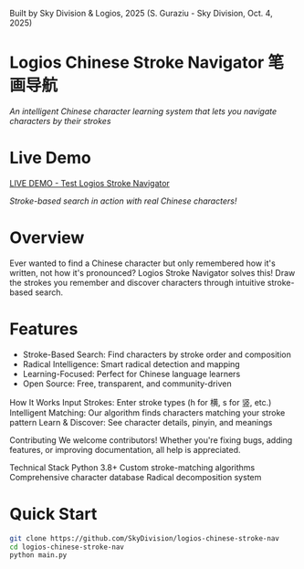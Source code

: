 Built by Sky Division & Logios, 2025
(S. Guraziu - Sky Division, Oct. 4, 2025) 

# Logios Chinese Stroke Navigator 笔画导航

*An intelligent Chinese character learning system that lets you navigate characters by their strokes*

# Live Demo

[ LIVE DEMO - Test Logios Stroke Navigator](https://letrat.eu/?page_id=19101)

*Stroke-based search in action with real Chinese characters!*

# Overview

Ever wanted to find a Chinese character but only remembered how it's written, not how it's pronounced? Logios Stroke Navigator solves this! Draw the strokes you remember and discover characters through intuitive stroke-based search.

# Features

- Stroke-Based Search: Find characters by stroke order and composition
- Radical Intelligence: Smart radical detection and mapping
- Learning-Focused: Perfect for Chinese language learners
- Open Source: Free, transparent, and community-driven


How It Works
    Input Strokes: Enter stroke types (h for 横, s for 竖, etc.)
    Intelligent Matching: Our algorithm finds characters matching your stroke pattern
    Learn & Discover: See character details, pinyin, and meanings

Contributing
We welcome contributors! Whether you're fixing bugs, adding features, or improving documentation, all help is appreciated.

Technical Stack
    Python 3.8+
    Custom stroke-matching algorithms
    Comprehensive character database
    Radical decomposition system

# Quick Start

```bash
git clone https://github.com/SkyDivision/logios-chinese-stroke-nav
cd logios-chinese-stroke-nav
python main.py
